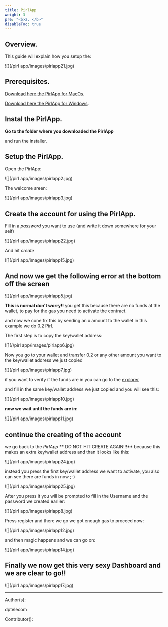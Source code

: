 ```yaml
---
title: PirlApp
weight: 3
pre: "<b>2. </b>"
disableToc: true
---
```



## Overview.

This guide will explain how you setup the:

![](/pirl app/images/pirlapp21.jpg)

## Prerequisites.

[Download here the PirlApp for MacOs](https://drive.google.com/file/d/1K0pQ1nskpH8DmRS5LIdDbDE04ddLnEDV/view?usp=sharing "PirlApp for MacOs").

[Download here the PirlApp for Windows](https://drive.google.com/file/d/1teSDG-8GHxu06GchCCL87qM4dQdj2eJV/view?usp=sharing "PirlApp for Windows").

## Instal the PirlApp.

**Go to the folder where you downloaded the PirlApp**

and run the  installer.

## Setup the PirlApp.

Open the PirlApp:

![](/pirl app/images/pirlapp2.jpg)

The welcome sreen:

![](/pirl app/images/pirlapp3.jpg)


## Create the account for using the PirlApp.

Fill in a *password* you want to use (and write it down somewhere for your self)

![](/pirl app/images/pirlapp22.jpg)

And hit *create*

![](/pirl app/images/pirlapp15.jpg)

## And now we get the following error at the bottom off the screen

![](/pirl app/images/pirlapp5.jpg)


**This is normal don't worry!!**
you get this because there are no funds at the wallet,
to pay for the gas you need to activate the contract.

and now we cone fix this by sending an x amount to the wallet
in this example we do 0.2 Pirl.

The first step is to copy the key/wallet address:

![](//pirl app/images/pirlapp6.jpg)


Now you  go to your wallet and transfer 0.2 or any other amount you want to the key/wallet address we just copied

![](/pirl app/images/pirlapp7.jpg)


if you want to verify if the funds are in you can go to the  [explorer](https://devexplorer.pirl.io/home  "explorer")

and fill in the same key/wallet address we just copied and you will see this:

![](/pirl app/images/pirlapp10.jpg)


**now we wait until the funds are in:**

![](/pirl app/images/pirlapp11.jpg)


## continue the creating of the account

we go back to the *PirlApp*
**  DO NOT HIT CREATE AGAIN!!!**
because this makes an extra key/wallet address
and than it looks like this:

![](/pirl app/images/pirlapp24.jpg)


instead you press the first key/wallet address we want to activate,
you also can see there are funds in now ;-)

![](/pirl app/images/pirlapp25.jpg)



After you press it you will be prompted to fill in the Username and the password we created earlier:

![](/pirl app/images/pirlapp8.jpg)


Press register and there we go we got enough gas to proceed now:

![](/pirl app/images/pirlapp12.jpg)

and then magic happens and we can go on:

![](/pirl app/images/pirlapp14.jpg)

## Finally we now get this very sexy Dashboard and we are clear to go!!

![](/pirl app/images/pirlapp17.jpg)



---
Author(s):

dptelecom

Contributor():

